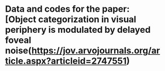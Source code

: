 # Data and codes for the paper: **[Object categorization in visual periphery is modulated by delayed foveal noise**(https://jov.arvojournals.org/article.aspx?articleid=2747551) 


